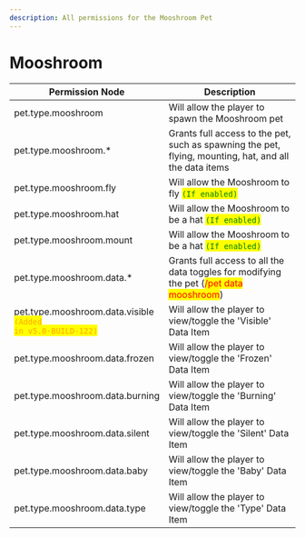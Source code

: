 ```yaml
---
description: All permissions for the Mooshroom Pet
---
```



# Mooshroom
| Permission Node | Description |
| - | - |
| pet.type.mooshroom | Will allow the player to spawn the Mooshroom pet |
| pet.type.mooshroom.* | Grants full access to the pet, such as spawning the pet, flying, mounting, hat, and all the data items |
| pet.type.mooshroom.fly | Will allow the Mooshroom to fly <mark style="color:green;">`(If enabled)`</mark> |
| pet.type.mooshroom.hat | Will allow the Mooshroom to be a hat <mark style="color:green;">`(If enabled)`</mark> |
| pet.type.mooshroom.mount | Will allow the Mooshroom to be a hat <mark style="color:green;">`(If enabled)`</mark> |
| pet.type.mooshroom.data.* | Grants full access to all the data toggles for modifying the pet (<mark style="color:red;">/pet data mooshroom</mark>) |
| pet.type.mooshroom.data.visible<br><mark style="color:orange;"><code>(Added in v5.0-BUILD-122)</code></mark> | Will allow the player to view/toggle the 'Visible' Data Item |
| pet.type.mooshroom.data.frozen | Will allow the player to view/toggle the 'Frozen' Data Item |
| pet.type.mooshroom.data.burning | Will allow the player to view/toggle the 'Burning' Data Item |
| pet.type.mooshroom.data.silent | Will allow the player to view/toggle the 'Silent' Data Item |
| pet.type.mooshroom.data.baby | Will allow the player to view/toggle the 'Baby' Data Item |
| pet.type.mooshroom.data.type | Will allow the player to view/toggle the 'Type' Data Item |

